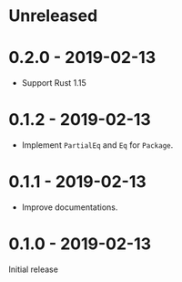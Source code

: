 # Unreleased

# 0.2.0 - 2019-02-13

* Support Rust 1.15

# 0.1.2 - 2019-02-13

* Implement `PartialEq` and `Eq` for `Package`.

# 0.1.1 - 2019-02-13

* Improve documentations.

# 0.1.0 - 2019-02-13

Initial release
